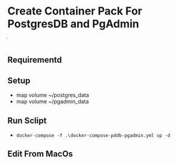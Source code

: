 # Create Container Pack For PostgresDB and PgAdmin
่
## Requirementd

## Setup
 - map volume  ~/postgres_data
 - map volume  ~/pgadmin_data

## Run Sclipt
 - ```docker-compose -f .\docker-compose-pddb-pgadmin.yml up -d```

## Edit From MacOs
